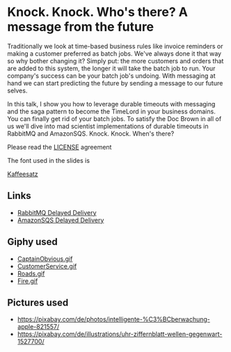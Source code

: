 # Knock. Knock. Who's there? A message from the future

Traditionally we look at time-based business rules like invoice reminders or making a customer preferred as batch jobs. We've always done it that way so why bother changing it? Simply put: the more customers and orders that are added to this system, the longer it will take the batch job to run. Your company's success can be your batch job's undoing. With messaging at hand we can start predicting the future by sending a message to our future selves. 

In this talk, I show you how to leverage durable timeouts with messaging and the saga pattern to become the TimeLord in your business domains. You can finally get rid of your batch jobs. To satisfy the Doc Brown in all of us we'll dive into mad scientist implementations of durable timeouts in RabbitMQ and AmazonSQS. Knock. Knock. When's there?

Please read the [LICENSE](License) agreement

The font used in the slides is

[Kaffeesatz](https://www.yanone.de/fonts/kaffeesatz/)

## Links

- [RabbitMQ Delayed Delivery](https://docs.particular.net/transports/rabbitmq/delayed-delivery)
- [AmazonSQS Delayed Delivery](https://docs.particular.net/transports/sqs/delayed-delivery)

## Giphy used

- [CaptainObvious.gif](https://giphy.com/gifs/captainobvious-3ornkc6KUmmnEIQ7VS)
- [CustomerService.gif](https://giphy.com/gifs/closing-customer-AFskrh7zcYgBa)
- [Roads.gif](https://giphy.com/gifs/michael-j-fox-SIc44h5b66MUw)
- [Fire.gif](https://giphy.com/gifs/back-to-the-future-doc-brown-bttf-WRvjbSDp7ayrK)

## Pictures used

- https://pixabay.com/de/photos/intelligente-%C3%BCberwachung-apple-821557/
- https://pixabay.com/de/illustrations/uhr-ziffernblatt-wellen-gegenwart-1527700/